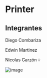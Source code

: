 # Printer
## Integrantes

Diego Combariza

Edwin Martinez

Nicolas Garzón  💀

![image](https://github.com/DiegoCombariza11/Printer/assets/136619319/38cb87c0-6239-4aef-b30d-4be44bbc26a5)

